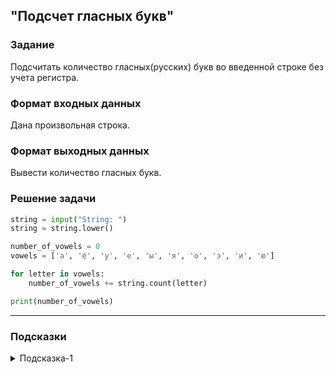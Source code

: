 ## "Подсчет гласных букв"

### Задание

Подсчитать количество гласных(русских) букв во введенной строке без учета регистра.

### Формат входных данных

Дана произвольная строка.

### Формат выходных данных

Вывести количество гласных букв.

### Решение задачи

```python
string = input("String: ")
string = string.lower()

number_of_vowels = 0
vowels = ['а', 'ё', 'у', 'е', 'ы', 'я', 'о', 'э', 'и', 'ю']

for letter in vowels:
    number_of_vowels += string.count(letter)

print(number_of_vowels)

```

---

### Подсказки

<details>
<summary>Подсказка-1</summary>
Преобразуйте исходную строку к нижнему регистру воспользовавшись соответствующим методом.
</details>

